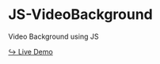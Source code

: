 # JS-VideoBackground
Video Background using JS

<a href="https://issakass.github.io/JS-VideoBackground/">↪ Live Demo </a>
